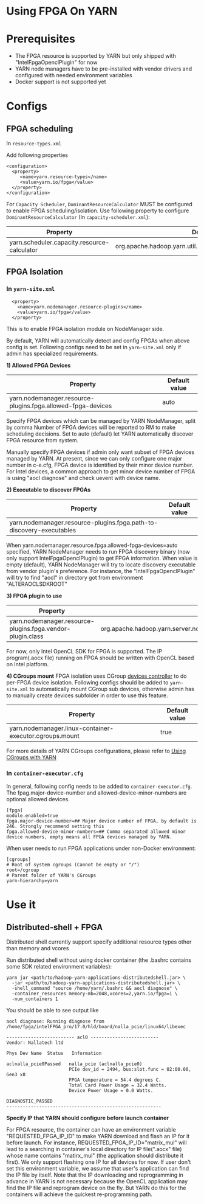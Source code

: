 
<!---
  Licensed under the Apache License, Version 2.0 (the "License");
  you may not use this file except in compliance with the License.
  You may obtain a copy of the License at

   http://www.apache.org/licenses/LICENSE-2.0

  Unless required by applicable law or agreed to in writing, software
  distributed under the License is distributed on an "AS IS" BASIS,
  WITHOUT WARRANTIES OR CONDITIONS OF ANY KIND, either express or implied.
  See the License for the specific language governing permissions and
  limitations under the License. See accompanying LICENSE file.
-->


# Using FPGA On YARN
# Prerequisites

- The FPGA resource is supported by YARN but only shipped with "IntelFpgaOpenclPlugin" for now
- YARN node managers have to be pre-installed with vendor drivers and configured with needed environment variables
- Docker support is not supported yet

# Configs

## FPGA scheduling

In `resource-types.xml`

Add following properties

```
<configuration>
  <property>
     <name>yarn.resource-types</name>
     <value>yarn.io/fpga</value>
  </property>
</configuration>
```

For `Capacity Scheduler`, `DominantResourceCalculator` MUST be configured to enable FPGA scheduling/isolation.
Use following property to configure `DominantResourceCalculator` (In `capacity-scheduler.xml`):

| Property | Default value |
| --- | --- |
| yarn.scheduler.capacity.resource-calculator | org.apache.hadoop.yarn.util.resource.DominantResourceCalculator |


## FPGA Isolation

### In `yarn-site.xml`

```
  <property>
    <name>yarn.nodemanager.resource-plugins</name>
    <value>yarn.io/fpga</value>
  </property>

```

This is to enable FPGA isolation module on NodeManager side.

By default, YARN will automatically detect and config FPGAs when above config is set. Following configs need to be set in `yarn-site.xml` only if admin has specialized requirements.

**1) Allowed FPGA Devices**

| Property | Default value |
| --- | --- |
| yarn.nodemanager.resource-plugins.fpga.allowed-fpga-devices | auto |

  Specify FPGA devices which can be managed by YARN NodeManager, split by comma
  Number of FPGA devices will be reported to RM to make scheduling decisions.
  Set to auto (default) let YARN automatically discover FPGA resource from system.

  Manually specify FPGA devices if admin only want subset of FPGA devices managed by YARN.
  At present, since we can only configure one major number in c-e.cfg, FPGA device is
  identified by their minor device number. For Intel devices, a common approach to get minor
  device number of FPGA is using "aocl diagnose" and check uevent with device name.


**2) Executable to discover FPGAs**

| Property | Default value |
| --- | --- |
| yarn.nodemanager.resource-plugins.fpga.path-to-discovery-executables | |

  When yarn.nodemanager.resource.fpga.allowed-fpga-devices=auto specified, YARN NodeManager needs to run FPGA discovery binary (now only support IntelFpgaOpenclPlugin) to get FPGA information.
  When value is empty (default), YARN NodeManager will try to locate discovery executable from vendor plugin's preference. For instance, the "IntelFpgaOpenclPlugin" will try to find "aocl" in directory got from environment "ALTERAOCLSDKROOT"

**3) FPGA plugin to use**

| Property | Default value |
| --- | --- |
| yarn.nodemanager.resource-plugins.fpga.vendor-plugin.class | org.apache.hadoop.yarn.server.nodemanager.containermanager.resourceplugin.fpga.IntelFpgaOpenclPlugin |

  For now, only Intel OpenCL SDK for FPGA is supported. The IP program(.aocx file) running on FPGA should be written with OpenCL based on Intel platform.

**4) CGroups mount**
FPGA isolation uses CGroup [devices controller](https://www.kernel.org/doc/Documentation/cgroup-v1/devices.txt) to do per-FPGA device isolation. Following configs should be added to `yarn-site.xml` to automatically mount CGroup sub devices, otherwise admin has to manually create devices subfolder in order to use this feature.

| Property | Default value |
| --- | --- |
| yarn.nodemanager.linux-container-executor.cgroups.mount | true |

For more details of YARN CGroups configurations, please refer to [Using CGroups with YARN](https://hadoop.apache.org/docs/stable/hadoop-yarn/hadoop-yarn-site/NodeManagerCgroups.html)

### In `container-executor.cfg`

In general, following config needs to be added to `container-executor.cfg`. The fpag.major-device-number and allowed-device-minor-numbers are optional allowed devices.

```
[fpga]
module.enabled=true
fpga.major-device-number=## Major device number of FPGA, by default is 246. Strongly recommend setting this
fpga.allowed-device-minor-numbers=## Comma separated allowed minor device numbers, empty means all FPGA devices managed by YARN.
```

When user needs to run FPGA applications under non-Docker environment:

```
[cgroups]
# Root of system cgroups (Cannot be empty or "/")
root=/cgroup
# Parent folder of YARN's CGroups
yarn-hierarchy=yarn
```


# Use it

## Distributed-shell + FPGA

Distributed shell currently support specify additional resource types other than memory and vcores

Run distributed shell without using docker container (the .bashrc contains some SDK related environment variables):

```
yarn jar <path/to/hadoop-yarn-applications-distributedshell.jar> \
  -jar <path/to/hadoop-yarn-applications-distributedshell.jar> \
  -shell_command "source /home/yarn/.bashrc && aocl diagnose" \
  -container_resources memory-mb=2048,vcores=2,yarn.io/fpga=1 \
  -num_containers 1
```

You should be able to see output like

```
aocl diagnose: Running diagnose from /home/fpga/intelFPGA_pro/17.0/hld/board/nalla_pcie/linux64/libexec

------------------------- acl0 -------------------------
Vendor: Nallatech ltd

Phys Dev Name  Status   Information

aclnalla_pcie0Passed   nalla_pcie (aclnalla_pcie0)
                       PCIe dev_id = 2494, bus:slot.func = 02:00.00, Gen3 x8
                       FPGA temperature = 54.4 degrees C.
                       Total Card Power Usage = 32.4 Watts.
                       Device Power Usage = 0.0 Watts.

DIAGNOSTIC_PASSED
---------------------------------------------------------

```

**Specify IP that YARN should configure before launch container**

  For FPGA resource, the container can have an environment variable "REQUESTED_FPGA_IP_ID" to make YARN download and flash an IP for it before launch.
  For instance, REQUESTED_FPGA_IP_ID="matrix_mul" will lead to a searching in container's local directory for IP file(".aocx" file) whose name contains "matirx_mul" (the application should distribute it first).
  We only support flashing one IP for all devices for now. If user don't set this environment variable, we assume that user's application can find the IP file by itself.
  Note that the IP downloading and reprogramming in advance in YARN is not necessary because
  the OpenCL application may find the IP file and reprogram device on the fly. But YARN do this
  for the containers will achieve the quickest re-programming path.



